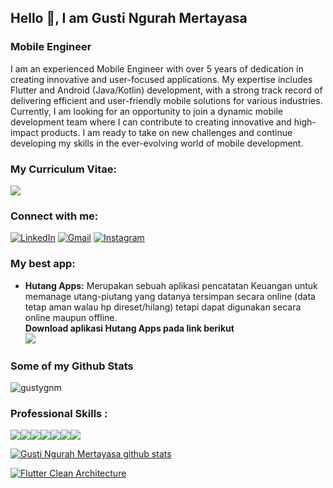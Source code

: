 ## Hello 👋, I am Gusti Ngurah Mertayasa
### Mobile Engineer

I am an experienced Mobile Engineer with over 5 years of dedication in creating innovative and user-focused applications. My expertise includes Flutter and Android (Java/Kotlin) development, with a strong track record of delivering efficient and user-friendly mobile solutions for various industries. Currently, I am looking for an opportunity to join a dynamic mobile development team where I can contribute to creating innovative and high-impact products. I am ready to take on new challenges and continue developing my skills in the ever-evolving world of mobile development.

<!-- ![](https://github.com/Naufalazmi48/Naufalazmi48/blob/master/assets/images/Screenshot%20(695).png) -->

### My Curriculum Vitae:

[<img src="https://img.shields.io/badge/-Curriculum%20Vitae-blue?style=for-the-badge&logo=googledrive&logoColor=white"/>][cv]

### Connect with me:

[<img alt="LinkedIn" src="https://img.shields.io/badge/-Gusti%20Ngurah%20Mertayasa-blue?&style=social&logo=linkedin&logoColor=blue"/>][linkedin]
[<img alt="Gmail" src="https://img.shields.io/badge/gusti.ngurah.mertayasa@gmail.com-D14836?style=social&logo=gmail&logoColor=orange" />][email]
[<img alt="Instagram" src="https://img.shields.io/badge/-gusty__g.n.m-red?&style=social&logo=Instagram&logoColor=red"/>][instagram]

### My best app: 
  * **Hutang Apps:**
    Merupakan sebuah aplikasi pencatatan Keuangan untuk memanage utang-piutang yang datanya tersimpan secara online (data tetap aman walau hp direset/hilang) tetapi dapat digunakan secara online maupun offline.<br>
    **Download aplikasi Hutang Apps pada link berikut**<br>
    [<img src="https://img.shields.io/badge/-Hutang%20Apps-blue?style=plastic&logo=googleplay&logoColor=white"/>][app]

### Some of my Github Stats
<p align=left> <img src=https://komarev.com/ghpvc/?username=gustygnm alt=gustygnm /> </p>

### Professional Skills :
<img src="https://img.shields.io/badge/Android_Studio-3DDC84?style=for-the-badge&logo=android-studio&logoColor=white"/><img src="https://img.shields.io/badge/Kotlin-0095D5?&style=for-the-badge&logo=kotlin&logoColor=white"/><img src="https://img.shields.io/badge/Java-ED8B00?style=for-the-badge&logo=java&logoColor=white"/><img src="https://img.shields.io/badge/-Flutter-blue?style=for-the-badge&logo=flutter&logoColor=white"/><img src="https://img.shields.io/badge/-Dart-black?style=for-the-badge&logo=dart&logoColor=white"/><img src="https://img.shields.io/badge/-Firebase-orange?style=for-the-badge&logo=firebase&logoColor=white"/><img src="https://img.shields.io/badge/-Figma-red?style=for-the-badge&logo=figma&logoColor=white"/>

[![Gusti Ngurah Mertayasa github stats](https://github-readme-stats.vercel.app/api?username=gustygnm&show_icons=true&theme=blueberry)](https://github.com/gustygnm)

[![Flutter Clean Architecture](https://github-readme-stats.vercel.app/api/top-langs/?username=gustygnm&layout=compact&theme=blueberry)](https://github.com/gustygnm/Dummyapi-with-Flutter-Clean-Architecture)


[instagram]: https://www.instagram.com/gusty_g.n.m
[linkedin]: https://www.linkedin.com/in/gusti-ngurah-mertayasa/
[email]: mailto:gusti.ngurah.mertayasa@gmail.com
[cv]: https://drive.google.com/file/d/1u2VAJEjjXaVj3WcmsgS920YByj3yyVn6/view?usp=sharing
[app]: https://play.google.com/store/apps/details?id=com.gnm.hutang
